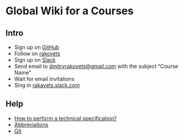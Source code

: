 # Global Wiki for a Courses

## Intro
- Sign up on [GitHub](https://github.com/)
- Follow on [rakovets](https://github.com/rakovets)
- Sign up on [Slack](https://slack.com/)
- Send email to dmitryrakovets@gmail.com with the subject "Course Name"
- Wait for email invitations
- Sing in [rakavets.slack.com](https://rakavets.slack.com)

## Help
- [How to perform a technical specification?](perform-technical-specification.md)
- [Abbreviations](abbreviations.md)
- [Git](git.md)